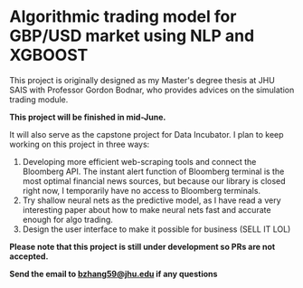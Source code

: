 # Algorithmic trading model for GBP/USD market using NLP and XGBOOST

This project is originally designed as my Master's degree thesis at JHU SAIS with Professor Gordon Bodnar, who provides advices on the simulation trading module. 

**This project will be finished in mid-June.**

It will also serve as the capstone project for Data Incubator. I plan to keep working on this project in three ways:

1. Developing more efficient web-scraping tools and connect the Bloomberg API. The instant alert function of Bloomberg terminal is the most optimal financial news sources, but because our library is closed right now, I temporarily have no access to Bloomberg terminals.
2. Try shallow neural nets as the predictive model, as I have read a very interesting paper about how to make neural nets fast and accurate  enough for algo trading.
3. Design the user interface to make it possible for business (SELL IT LOL)

**Please note that this project is still under development so PRs are not accepted.**

**Send the email to bzhang59@jhu.edu if any questions**
